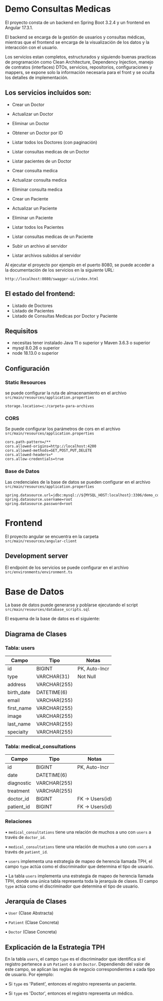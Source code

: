 # Demo Consultas Medicas


El proyecto consta de un backend en Spring Boot 3.2.4 y un frontend en Angular 17.3.1. 

El backend se encarga de la gestión de usuarios y consultas médicas, mientras que el frontend se encarga 
de la visualización de los datos y la interacción con el usuario.

Los servicios estan completos, estructurados y siguiendo buenas practicas de programación 
como Clean Architecture, Dependency Injection, manejo de contratos (interfaces) DTOs, 
servicios, repositorios, configuraciones y mappers, se expone solo la información
necesaria para el front y se oculta los detalles de implementación.

## Los servicios incluidos son:

- Crear un Doctor
- Actualizar un Doctor
- Eliminar un Doctor
- Obtener un Doctor por ID
- Listar todos los Doctores (con paginación)
- Listar consultas medicas de un Doctor
- Listar pacientes de un Doctor
- Crear consulta medica
- Actualizar consulta medica
- Eliminar consulta medica


- Crear un Paciente
- Actualizar un Paciente
- Eliminar un Paciente
- Listar todos los Pacientes
- Listar consultas medicas de un Paciente


- Subir un archivo al servidor
- Listar archivos subidos al servidor

Al ejecutar el proyecto por ejemplo en el puerto 8080, se puede acceder a la documentación de los servicios en la siguiente URL:

```
http://localhost:8080/swagger-ui/index.html
```

## El estado del frontend:

- Listado de Doctores
- Listado de Pacientes
- Listado de Consultas Medicas por Doctor y Paciente

## Requisitos
- necesitas tener instalado Java 11 o superior y Maven 3.6.3 o superior
- mysql 8.0.26 o superior
- node 18.13.0 o superior

## Configuración


### Static Resources
se puede configurar la ruta de almacenamiento en el archivo `src/main/resources/application.properties`

```
storage.location=c:/carpeta-para-archivos
```

### CORS

Se puede configurar los parámetros de cors en el archivo `src/main/resources/application.properties`

```
cors.path-pattern=/**
cors.allowed-origins=http://localhost:4200
cors.allowed-methods=GET,POST,PUT,DELETE
cors.allowed-headers=*
cors.allow-credentials=true
```

### Base de Datos

Las credenciales de la base de datos se pueden configurar en el archivo `src/main/resources/application.properties`

```
spring.datasource.url=jdbc:mysql://${MYSQL_HOST:localhost}:3306/demo_consultas
spring.datasource.username=root
spring.datasource.password=root
```

# Frontend
El proyecto angular se encuentra en la carpeta `src/main/resources/angular-client`


## Development server
El endpoint de los servicios se puede configurar en el archivo `src/environments/environment.ts`



# Base de Datos
La base de datos puede generarse y poblarse ejecutando el script `src/main/resources/database_scripts.sql`

El esquema de la base de datos es el siguiente:

## Diagrama de Clases

### Tabla: users
| Campo       | Tipo         | Notas          |
|-------------|--------------|----------------|
| id          | BIGINT       | PK, Auto-Incr  |
| type        | VARCHAR(31)  | Not Null       |
| address     | VARCHAR(255) |                |
| birth_date  | DATETIME(6)  |                |
| email       | VARCHAR(255) |                |
| first_name  | VARCHAR(255) |                |
| image       | VARCHAR(255) |                |
| last_name   | VARCHAR(255) |                |
| specialty   | VARCHAR(255) |                |

### Tabla: medical_consultations
| Campo       | Tipo         | Notas                         |
|-------------|--------------|-------------------------------|
| id          | BIGINT       | PK, Auto-Incr                 |
| date        | DATETIME(6)  |                               |
| diagnostic  | VARCHAR(255) |                               |
| treatment   | VARCHAR(255) |                               |
| doctor_id   | BIGINT       | FK -> Users(id)               |
| patient_id  | BIGINT       | FK -> Users(id)               |

### Relaciones
•  `medical_consultations` tiene una relación de muchos a uno con `users` a través de `doctor_id`.

•  `medical_consultations` tiene una relación de muchos a uno con `users` a través de `patient_id`.

•  `users` implementa una estrategia de mapeo de herencia llamada TPH, el campo `type` actúa como el discriminador que determina el tipo de usuario.

•  La tabla `users` implementa una estrategia de mapeo de herencia llamada TPH, donde una única tabla representa toda la jerarquía de clases. El campo `type` actúa como el discriminador que determina el tipo de usuario.

## Jerarquía de Clases
•  `User` (Clase Abstracta)

•  `Patient` (Clase Concreta)

•  `Doctor` (Clase Concreta)

## Explicación de la Estrategia TPH
En la tabla `users`, el campo `type` es el discriminador que identifica si el registro pertenece a un `Patient` o a un `Doctor`. Dependiendo del valor de este campo, se aplican las reglas de negocio correspondientes a cada tipo de usuario. Por ejemplo:

•  Si `type` es 'Patient', entonces el registro representa un paciente.

•  Si `type` es 'Doctor', entonces el registro representa un médico.



